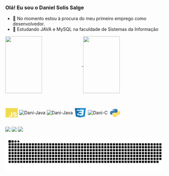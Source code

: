 ### Olá! Eu sou o Daniel Solis Salge

- 🔭 No momento estou à procura do meu primeiro emprego como desenvolvedor.
- 🌱 Estudando JAVA e MySQL na faculdade de Sistemas da Informação
<div>
  <a href="https://github.com/DanielSalge/github-readme-stats">
    <img align="center" height="180em" width="48%" src="https://github-readme-stats.vercel.app/api?username=DanielSalge&show_icons=true&theme=dark&hide=contribs,issues" />
  </a>
  <a href="https://github.com/anuraghazra/convoychat">
    <img align="center" height="180em" width="48%" src="https://github-readme-stats.vercel.app/api/top-langs/?username=DanielSalge&layout=compact&langs_count-168&theme=dark" />
  </a>
</div>

##

<div style="display: inline_block"><br>
  <img align="center" alt="Dani-Js" height="30" width="40" src="https://raw.githubusercontent.com/devicons/devicon/master/icons/javascript/javascript-plain.svg">
  <img align="center" alt="Dani-Java" height="30" width="40" src="https://cdn.jsdelivr.net/gh/devicons/devicon/icons/java/java-original.svg">
  <img align="center" alt="Dani-Java" height="30" width="40" src="https://cdn.jsdelivr.net/gh/devicons/devicon/icons/html5/html5-original.svg">
  <img align="center" alt="Dani-CSS" height="30" width="40" src="https://raw.githubusercontent.com/devicons/devicon/master/icons/css3/css3-original.svg">
  <img align="center" alt="Dani-C" height="30" width="40" src="https://cdn.jsdelivr.net/gh/devicons/devicon/icons/c/c-original.svg">
  <img align="center" alt="Dani-Python" height="30" width="40" src="https://raw.githubusercontent.com/devicons/devicon/master/icons/python/python-original.svg">
</div>

##

<div> 
  <a href="https://www.instagram.com/danisolsalge/" target="_blank"><img src="https://img.shields.io/badge/-Instagram-%23E4405F?style=for-the-badge&logo=instagram&logoColor=white" target="_blank"></a> 
  <a href = "mailto:danisalgedevi@gmail.com"><img src="https://img.shields.io/badge/-Gmail-%23333?style=for-the-badge&logo=gmail&logoColor=white" target="_blank"></a>
  <a href="https://www.linkedin.com/in/danielsalge/" target="_blank"><img src="https://img.shields.io/badge/-LinkedIn-%230077B5?style=for-the-badge&logo=linkedin&logoColor=white" target="_blank"></a> 
</div>

![Snake animation](https://github.com/DanielSalge/DanielSalge/blob/output/github-contribution-grid-snake.svg)
